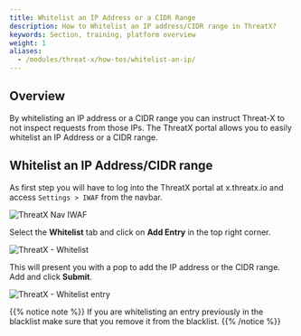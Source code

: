 ```yaml
---
title: Whitelist an IP Address or a CIDR Range
description: How to Whitelist an IP address/CIDR range in ThreatX?
keywords: Section, training, platform overview
weight: 1
aliases:
  - /modules/threat-x/how-tos/whitelist-an-ip/
---
```


## Overview

By whitelisting an IP address or a CIDR range you can instruct Threat-X to not inspect requests from those IPs. The ThreatX portal allows you to easily whitelist an IP Address or a CIDR range.

## Whitelist an IP Address/CIDR range

As first step you will have to log into the ThreatX portal at x.threatx.io and access `Settings > IWAF` from the navbar.

![ThreatX Nav IWAF](/docs/images/threatx/threatx_nav_iwaf.png)

Select the **Whitelist** tab and click on  **Add Entry** in the top right corner.

![ThreatX - Whitelist](/docs/images/threatx/threatx_whitelist.png)

This will present you with a pop to add the IP address or the CIDR range. Add and click **Submit**.

![ThreatX - Whitelist entry](/docs/images/threatx/add_whitelist_entry_threatx.png)

{{% notice note %}}
If you are whitelisting an entry previously in the blacklist make sure that you remove it from the blacklist.
{{% /notice %}}
